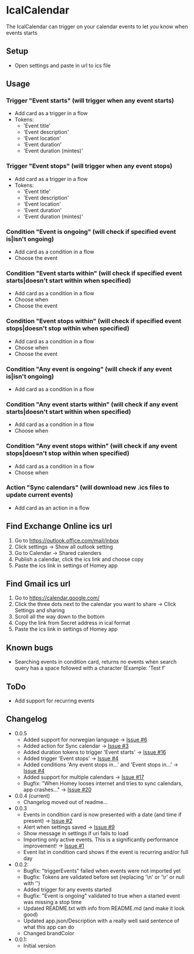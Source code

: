 # IcalCalendar

The IcalCalendar can trigger on your calendar events to let you know when events starts

## Setup

- Open settings and paste in url to ics file

## Usage

### Trigger "Event starts" (will trigger when any event starts)
- Add card as a trigger in a flow
- Tokens:
    - 'Event title'
    - 'Event description'
    - 'Event location'
    - 'Event duration'
    - 'Event duration (mintes)'

### Trigger "Event stops" (will trigger when any event stops)
- Add card as a trigger in a flow
- Tokens:
    - 'Event title'
    - 'Event description'
    - 'Event location'
    - 'Event duration'
    - 'Event duration (mintes)'

### Condition "Event is ongoing" (will check if specified event is|isn't ongoing)
- Add card as a condition in a flow
- Choose the event

### Condition "Event starts within" (will check if specified event starts|doesn't start within when specified)
- Add card as a condition in a flow
- Choose when
- Choose the event

### Condition "Event stops within" (will check if specified event stops|doesn't stop within when specified)
- Add card as a condition in a flow
- Choose when
- Choose the event

### Condition "Any event is ongoing" (will check if any event is|isn't ongoing)
- Add card as a condition in a flow

### Condition "Any event starts within" (will check if any event starts|doesn't start within when specified)
- Add card as a condition in a flow
- Choose when

### Condition "Any event stops within" (will check if any event stops|doesn't stop within when specified)
- Add card as a condition in a flow
- Choose when

### Action "Sync calendars" (will download new .ics files to update current events)
- Add card as an action in a flow

## Find Exchange Online ics url

1. Go to https://outlook.office.com/mail/inbox
1. Click settings -> Show all outlook setting
1. Go to Calendar -> Shared calenders
1. Publish a calendar, click the ics link and choose copy
1. Paste the ics link in settings of Homey app

## Find Gmail ics url

1. Go to https://calendar.google.com/
1. Click the three dots next to the calendar you want to share -> Click Settings and sharing
1. Scroll all the way down to the bottom
1. Copy the link from Secret address in ical format
1. Paste the ics link in settings of Homey app

## Known bugs

- Searching events in condition card, returns no events when search query has a space followed with a character (Example: 'Test f'

## ToDo

- Add support for recurring events

## Changelog

- 0.0.5
    - Added support for norwegian language -> [Issue #6](https://github.com/runely/calendar-homey/issues/6)
    - Added action for Sync calendar -> [Issue #3](https://github.com/runely/calendar-homey/issues/3)
    - Added duration tokens to trigger 'Event starts' -> [Issue #16](https://github.com/runely/calendar-homey/issues/16)
    - Added trigger 'Event stops' -> [Issue #4](https://github.com/runely/calendar-homey/issues/4)
    - Added conditions 'Any event stops in...' and 'Event stops in...' -> [Issue #4](https://github.com/runely/calendar-homey/issues/4)
    - Added support for multiple calendars -> [Issue #17](https://github.com/runely/calendar-homey/issues/17)
    - Bugfix: "When Homey looses internet and tries to sync calendars, app crashes..." -> [Issue #20](https://github.com/runely/calendar-homey/issues/20)
- 0.0.4 (current)
    - Changelog moved out of readme...
- 0.0.3
    - Events in condition card is now presented with a date (and time if present) -> [Issue #2](https://github.com/runely/calendar-homey/issues/2)
    - Alert when settings saved -> [Issue #9](https://github.com/runely/calendar-homey/issues/9)
    - Show message in settings if uri fails to load
    - Importing only active events. This is a significantly performance improvement! -> [Issue #1](https://github.com/runely/calendar-homey/issues/1)
    - Event list in condition card shows if the event is recurring and/or full day
- 0.0.2: 
    - Bugfix: "triggerEvents" failed when events were not imported yet
    - Bugfix: Tokens are validated before set (replacing '\n' or '\r' or null with '')
    - Added trigger for any events started
    - Bugfix: "Event is ongoing" validated to true when a started event was missing a stop time
    - Updated README.txt with info from README.md (and make it look good)
    - Updated app.json/Description with a really well said sentence of what this app can do
    - Changed brandColor
- 0.0.1:
    - Initial version

